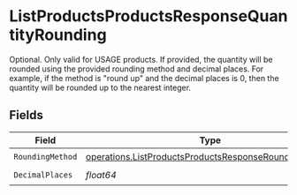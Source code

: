 # ListProductsProductsResponseQuantityRounding

Optional. Only valid for USAGE products. If provided, the quantity will be rounded using the provided rounding method and decimal places. For example, if the method is "round up" and the decimal places is 0, then the quantity will be rounded up to the nearest integer.


## Fields

| Field                                                                                                                          | Type                                                                                                                           | Required                                                                                                                       | Description                                                                                                                    |
| ------------------------------------------------------------------------------------------------------------------------------ | ------------------------------------------------------------------------------------------------------------------------------ | ------------------------------------------------------------------------------------------------------------------------------ | ------------------------------------------------------------------------------------------------------------------------------ |
| `RoundingMethod`                                                                                                               | [operations.ListProductsProductsResponseRoundingMethod](../../models/operations/listproductsproductsresponseroundingmethod.md) | :heavy_check_mark:                                                                                                             | N/A                                                                                                                            |
| `DecimalPlaces`                                                                                                                | *float64*                                                                                                                      | :heavy_check_mark:                                                                                                             | N/A                                                                                                                            |